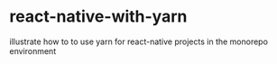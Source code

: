 # react-native-with-yarn
illustrate how to to use yarn for react-native projects in the monorepo environment
